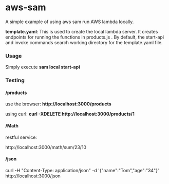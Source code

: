 # aws-sam
A simple example of using aws sam run AWS lambda locally.

**template.yaml**: This is used to create the local lambda server. It creates endpoints for running the functions in products.js . By default, the start-api and invoke commands search working directory for the template.yaml file.

### Usage
Simply execute **sam local start-api**

### Testing
#### /products
use the browser: **http://localhost:3000/products**

using curl: **curl -XDELETE http://localhost:3000/products/1**

#### /Math
restful service:

http://localhost:3000/math/sum/23/10

#### /json

curl -H "Content-Type: application/json" -d '{"name":"Tom","age":"34"}' http://localhost:3000/json